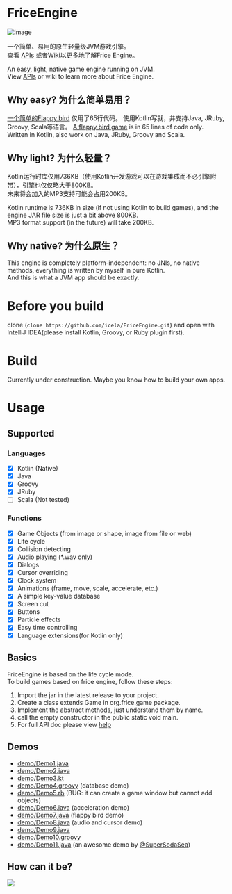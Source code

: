 # FriceEngine

![image](https://avatars1.githubusercontent.com/u/21008243)

一个简单、易用的原生轻量级JVM游戏引擎。<br/>
查看 [APIs](apis.md) 或者Wiki以更多地了解Frice Engine。

An easy, light, native game engine running on JVM.<br/>
View [APIs](apis.md) or wiki to learn more about Frice Engine.

## Why easy? 为什么简单易用？
[一个简单的Flappy bird](demo/Demo7.java) 仅用了65行代码。
使用Kotlin写就，并支持Java, JRuby, Groovy, Scala等语言。
[A flappy bird game](demo/Demo7.java) is in 65 lines of code only.<br/>
Written in Kotlin, also work on Java, JRuby, Groovy and Scala.

## Why light? 为什么轻量？
Kotlin运行时库仅用736KB（使用Kotlin开发游戏可以在游戏集成而不必引擎附带），引擎也仅仅略大于800KB。<br/>
未来将会加入的MP3支持可能会占用200KB。

Kotlin runtime is 736KB in size (if not using Kotlin to build games), and the engine JAR file size is just a bit above 800KB.<br/>
MP3 format support (in the future) will take 200KB.

## Why native? 为什么原生？
This engine is completely platform-independent: no JNIs, no native methods, everything is written by myself in pure Kotlin.<br/>
And this is what a JVM app should be exactly.

# Before you build
clone (`clone https://github.com/icela/FriceEngine.git`) and open with IntelliJ IDEA(please install Kotlin, Groovy, or Ruby plugin first).

# Build
Currently under construction. Maybe you know how to build your own apps.

# Usage

## Supported

### Languages
- [X] Kotlin (Native)
- [X] Java
- [X] Groovy
- [X] JRuby
- [ ] Scala (Not tested)

### Functions
- [X] Game Objects (from image or shape, image from file or web)
- [X] Life cycle
- [X] Collision detecting
- [X] Audio playing (*.wav only)
- [X] Dialogs
- [X] Cursor overriding
- [X] Clock system
- [X] Animations (frame, move, scale, accelerate, etc.)
- [X] A simple key-value database
- [X] Screen cut
- [X] Buttons
- [X] Particle effects
- [X] Easy time controlling
- [X] Language extensions(for Kotlin only)

## Basics
FriceEngine is based on the life cycle mode.<br/>
To build games based on frice engine, follow these steps:

1. Import the jar in the latest release to your project.
2. Create a class extends Game in org.frice.game package.
3. Implement the abstract methods, just understand them by name.
4. call the empty constructor in the public static void main.
5. For full API doc please view [help](help.md)

## Demos

- [demo/Demo1.java](demo/Demo1.java)
- [demo/Demo2.java](demo/Demo2.java)
- [demo/Demo3.kt](demo/Demo3.kt)
- [demo/Demo4.groovy](demo/Demo4.groovy) (database demo)
- [demo/Demo5.rb](demo/Demo5.rb) (BUG: it can create a game window but cannot add objects)
- [demo/Demo6.java](demo/Demo6.java) (acceleration demo)
- [demo/Demo7.java](demo/Demo7.java) (flappy bird demo)
- [demo/Demo8.java](demo/Demo8.java) (audio and cursor demo)
- [demo/Demo9.java](demo/Demo9.java)
- [demo/Demo10.groovy](demo/Demo10.groovy)
- [demo/Demo11.java](demo/Demo11.java) (an awesome demo by [@SuperSodaSea](https://github.com/SuperSodaSea))

## How can it be?

![](https://github.com/ice1000/ice1000.github.io/blob/master/assets/images/game/5/1.gif?raw=true)
